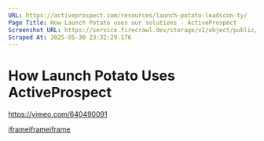 ```yaml
---
URL: https://activeprospect.com/resources/launch-potato-leadscon-ty/
Page Title: How Launch Potato uses our solutions - ActiveProspect
Screenshot URL: https://service.firecrawl.dev/storage/v1/object/public/media/screenshot-9ef9256f-797a-4b7f-9bc0-ca1b44f813e9.png
Scraped At: 2025-05-30 23:32:29.176
---
```

# How Launch Potato Uses ActiveProspect

https://vimeo.com/640490091

[iframe](https://td.doubleclick.net/td/rul/1064715784?random=1748647942181&cv=11&fst=1748647942181&fmt=3&bg=ffffff&guid=ON&async=1&gtm=45be55s2v890149784z86705227za200zb6705227&gcd=13l3l3l3l1l1&dma=0&tag_exp=101509157~103116026~103200004~103233427~103252644~103252646~103351869~103351871~104481633~104481635~104559073~104559075~104612245~104612247&ptag_exp=101509157~103116026~103200004~103233427~103252644~103252646~103351866~103351868~104481633~104481635~104559073~104559075~104612245~104612247&u_w=1280&u_h=720&url=https%3A%2F%2Factiveprospect.com%2Fresources%2Flaunch-potato-leadscon-ty%2F&_ng=1&hn=www.googleadservices.com&frm=0&tiba=How%20Launch%20Potato%20uses%20our%20solutions%20-%20ActiveProspect&npa=0&pscdl=noapi&auid=1428706198.1748647941&uaa=x86&uab=64&uafvl=Chromium%3B131.0.6778.33%7CNot_A%2520Brand%3B24.0.0.0&uamb=0&uam=&uap=Windows&uapv=10.0&uaw=0&fledge=1&data=event%3Dgtag.config)[iframe](https://td.doubleclick.net/td/rul/1064715784?random=1748647942269&cv=11&fst=1748647942269&fmt=3&bg=ffffff&guid=ON&async=1&gtm=45be55s2v890149784z86705227za200zb6705227&gcd=13l3l3l3l1l1&dma=0&tag_exp=101509157~103116026~103200004~103233427~103252644~103252646~103351869~103351871~104481633~104481635~104559073~104559075~104612245~104612247&ptag_exp=101509157~103116026~103200004~103233427~103252644~103252646~103351866~103351868~104481633~104481635~104559073~104559075~104612245~104612247&u_w=1280&u_h=720&url=https%3A%2F%2Factiveprospect.com%2Fresources%2Flaunch-potato-leadscon-ty%2F&_ng=1&hn=www.googleadservices.com&frm=0&tiba=How%20Launch%20Potato%20uses%20our%20solutions%20-%20ActiveProspect&npa=0&pscdl=noapi&auid=1428706198.1748647941&uaa=x86&uab=64&uafvl=Chromium%3B131.0.6778.33%7CNot_A%2520Brand%3B24.0.0.0&uamb=0&uam=&uap=Windows&uapv=10.0&uaw=0&fledge=1&_tu=Cg)[iframe](https://td.doubleclick.net/td/rul/1064715784?random=1748647942284&cv=11&fst=1748647942284&fmt=3&bg=ffffff&guid=ON&async=1&gcl_ctr=1&gtm=45be55s2v890149784z86705227za200zb6705227&gcd=13l3l3l3l1l1&dma=0&tag_exp=101509157~103116026~103200004~103233427~103252644~103252646~103351869~103351871~104481633~104481635~104559073~104559075~104612245~104612247&ptag_exp=101509157~103116026~103200004~103233427~103252644~103252646~103351866~103351868~104481633~104481635~104559073~104559075~104612245~104612247&u_w=1280&u_h=720&url=https%3A%2F%2Factiveprospect.com%2Fresources%2Flaunch-potato-leadscon-ty%2F&_ng=1&label=ycQ5CNPTzeoYEIiM2fsD&hn=www.googleadservices.com&frm=0&tiba=How%20Launch%20Potato%20uses%20our%20solutions%20-%20ActiveProspect&value=0&bttype=purchase&npa=0&pscdl=noapi&auid=1428706198.1748647941&uaa=x86&uab=64&uafvl=Chromium%3B131.0.6778.33%7CNot_A%2520Brand%3B24.0.0.0&uamb=0&uam=&uap=Windows&uapv=10.0&uaw=0&ec_mode=a&fledge=1&capi=1&_tu=Cg&em=tv.1&ct_cookie_present=0)

